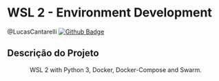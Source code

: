 # WSL 2 - Environment Development

@LucasCantarelli
[![Github Badge](https://img.shields.io/badge/-Github-000?style=flat-square&logo=Github&logoColor=white&link=https://github.com/lucascantarelli)](https://github.com/lucascantarelli)

## Descrição do Projeto
<p align="center">WSL 2 with Python 3, Docker, Docker-Compose and Swarm.</p>


